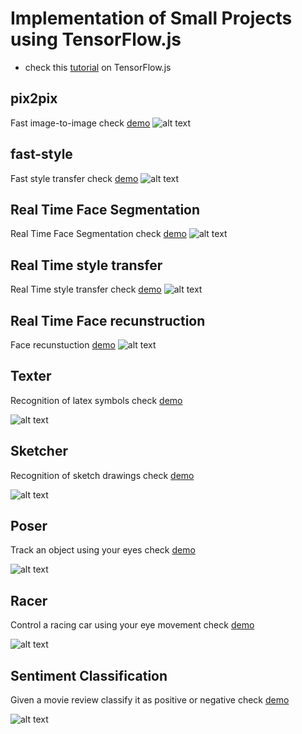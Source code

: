 # Implementation of Small Projects using TensorFlow.js 

- check this [tutorial](https://medium.com/tensorflow/a-gentle-introduction-to-tensorflow-js-dba2e5257702) on TensorFlow.js

## pix2pix 
Fast image-to-image check [demo](https://zaidalyafeai.github.io/pix2pix/cats.html)
![alt text](https://raw.githubusercontent.com/zaidalyafeai/zaidalyafeai.github.io/master/images/pix2pix.png)

## fast-style 
Fast style transfer check [demo](https://wqw547243068.github.io/demo/fast-style/)
![alt text](https://raw.githubusercontent.com/zaidalyafeai/zaidalyafeai.github.io/master/images/fast-style.PNG)

## Real Time Face Segmentation
Real Time Face Segmentation check [demo](https://wqw547243068.github.io/demo/face-segmentation)
![alt text](https://raw.githubusercontent.com/zaidalyafeai/zaidalyafeai.github.io/master/images/segmentation.png)

## Real Time style transfer
Real Time style transfer check [demo](https://wqw547243068.github.io/demo/RST/)
![alt text](https://raw.githubusercontent.com/zaidalyafeai/zaidalyafeai.github.io/master/images/rst.png)

## Real Time Face recunstruction 
Face recunstuction [demo](https://wqw547243068.github.io/demo/fast-style/)
![alt text](https://raw.githubusercontent.com/zaidalyafeai/zaidalyafeai.github.io/master/images/reconstruct.png)


## Texter 
Recognition of latex symbols check [demo](https://wqw547243068.github.io/demo/texter/)

![alt text](https://raw.githubusercontent.com/zaidalyafeai/zaidalyafeai.github.io/master/images/texter.PNG)

## Sketcher 
Recognition of sketch drawings check [demo](https://wqw547243068.github.io/demosketcher/)

![alt text](https://raw.githubusercontent.com/zaidalyafeai/zaidalyafeai.github.io/master/images/sketcher.PNG)

## Poser 
Track an object using your eyes  check [demo](https://wqw547243068.github.io/demo/poser/)

![alt text](https://raw.githubusercontent.com/zaidalyafeai/zaidalyafeai.github.io/master/images/poser.PNG)

## Racer
Control a racing car using your eye movement check [demo](https://wqw547243068.github.io/demo/racer/)

![alt text](https://raw.githubusercontent.com/zaidalyafeai/zaidalyafeai.github.io/master/images/racer.PNG)

## Sentiment Classification 
Given a movie review classify it as positive or negative check [demo](https://wqw547243068.github.io/demo/sentiment-classification/)

![alt text](https://raw.githubusercontent.com/zaidalyafeai/zaidalyafeai.github.io/master/images/sent-class.PNG)

